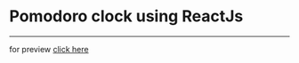 # Pomodoro clock using ReactJs
----
for preview [click here](https://nervous-cray-6d0494.netlify.app/)


